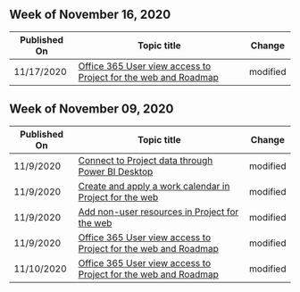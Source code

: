 <!-- This file is generated automatically each week. Changes made to this file will be overwritten.-->



## Week of November 16, 2020


| Published On |Topic title | Change |
|------|------------|--------|
| 11/17/2020 | [Office 365 User view access to Project for the web and Roadmap](/project-for-the-web/office-365-user-view-access-to-project-and-roadmap) | modified |


## Week of November 09, 2020


| Published On |Topic title | Change |
|------|------------|--------|
| 11/9/2020 | [Connect to Project data through Power BI Desktop](/project-for-the-web/connect-to-project-for-the-web-data-through-powerbi-desktop) | modified |
| 11/9/2020 | [Create and apply a work calendar in Project for the web](/project-for-the-web/create-and-apply-a-work-calendar) | modified |
| 11/9/2020 | [Add non-user resources in Project for the web](/project-for-the-web/create-nonuser-resources-in-project-for-the-web) | modified |
| 11/9/2020 | [Office 365 User view access to Project for the web and Roadmap](/project-for-the-web/office-365-user-view-access-to-project-and-roadmap) | modified |
| 11/10/2020 | [Office 365 User view access to Project for the web and Roadmap](/project-for-the-web/office-365-user-view-access-to-project-and-roadmap) | modified |
